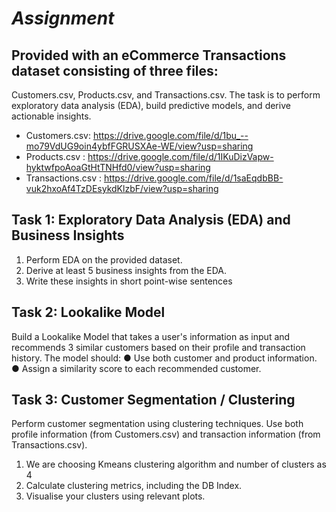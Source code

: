 # _Assignment_
## Provided with an eCommerce Transactions dataset consisting of three files:
Customers.csv, Products.csv, and Transactions.csv. The task is to perform
exploratory data analysis (EDA), build predictive models, and derive actionable insights. 

* Customers.csv: https://drive.google.com/file/d/1bu_--mo79VdUG9oin4ybfFGRUSXAe-WE/view?usp=sharing
* Products.csv : https://drive.google.com/file/d/1IKuDizVapw-hyktwfpoAoaGtHtTNHfd0/view?usp=sharing
* Transactions.csv : https://drive.google.com/file/d/1saEqdbBB-vuk2hxoAf4TzDEsykdKlzbF/view?usp=sharing

## Task 1: Exploratory Data Analysis (EDA) and Business Insights
1. Perform EDA on the provided dataset.
2. Derive at least 5 business insights from the EDA.
3. Write these insights in short point-wise sentences

## Task 2: Lookalike Model
Build a Lookalike Model that takes a user's information as input and recommends 3 similar
customers based on their profile and transaction history. The model should:
● Use both customer and product information.
● Assign a similarity score to each recommended customer.

## Task 3: Customer Segmentation / Clustering
Perform customer segmentation using clustering techniques. Use both profile information
(from Customers.csv) and transaction information (from Transactions.csv).
1. We are choosing Kmeans clustering algorithm and  number of clusters as 4
2. Calculate clustering metrics, including the DB Index.
3. Visualise your clusters using relevant plots.

